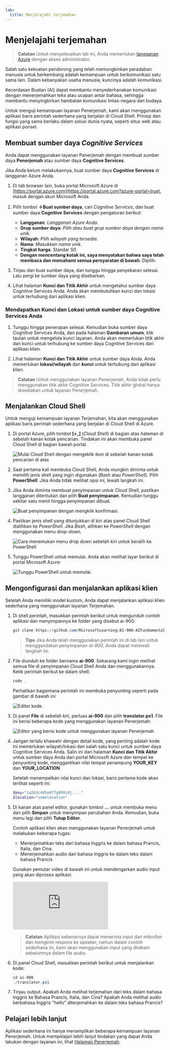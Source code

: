 ```yaml
---
lab:
  title: Menjelajahi terjemahan
---
```


# <a name="explore-translation"></a>Menjelajahi terjemahan

> **Catatan** Untuk menyelesaikan lab ini, Anda memerlukan [langganan Azure](https://azure.microsoft.com/free?azure-portal=true) dengan akses administrator.

Salah satu kekuatan pendorong yang telah memungkinkan peradaban manusia untuk berkembang adalah kemampuan untuk berkomunikasi satu sama lain. Dalam kebanyakan usaha manusia, kuncinya adalah komunikasi.

Kecerdasan Buatan (AI) dapat membantu menyederhanakan komunikasi dengan menerjemahkan teks atau ucapan antar bahasa, sehingga membantu menyingkirkan hambatan komunikasi lintas-negara dan budaya.

Untuk menguji kemampuan layanan Penerjemah, kami akan menggunakan aplikasi baris perintah sederhana yang berjalan di Cloud Shell. Prinsip dan fungsi yang sama berlaku dalam solusi dunia nyata, seperti situs web atau aplikasi ponsel.

## <a name="create-a-cognitive-services-resource"></a>Membuat sumber daya *Cognitive Services*

Anda dapat menggunakan layanan Penerjemah dengan membuat sumber daya **Penerjemah** atau sumber daya **Cognitive Services**.

Jika Anda belum melakukannya, buat sumber daya **Cognitive Services** di langganan Azure Anda.

1. Di tab browser lain, buka portal Microsoft Azure di [https://portal.azure.com](https://portal.azure.com?azure-portal=true), masuk dengan akun Microsoft Anda.

1. Pilih tombol **&#65291;Buat sumber daya**, cari *Cognitive Services*, dan buat sumber daya **Cognitive Services** dengan pengaturan berikut:
    - **Langganan**: *Langganan Azure Anda*.
    - **Grup sumber daya**: *Pilih atau buat grup sumber daya dengan nama unik*.
    - **Wilayah**: *Pilih wilayah yang tersedia*.
    - **Nama**: *Masukkan nama unik*.
    - **Tingkat harga**: Standar S0
    - **Dengan mencentang kotak ini, saya menyatakan bahwa saya telah membaca dan memahami semua persyaratan di bawah**: Dipilih.

1. Tinjau dan buat sumber daya, dan tunggu hingga penyebaran selesai. Lalu pergi ke sumber daya yang disebarkan.

1. Lihat halaman **Kunci dan Titik Akhir** untuk mengetahui sumber daya Cognitive Services Anda. Anda akan membutuhkan kunci dan lokasi untuk terhubung dari aplikasi klien.

### <a name="get-the-key-and-location-for-your-cognitive-services-resource"></a>Mendapatkan Kunci dan Lokasi untuk sumber daya Cognitive Services Anda

1. Tunggu hingga penerapan selesai. Kemudian buka sumber daya Cognitive Services Anda, dan pada halaman **Gambaran umum**, klik tautan untuk mengelola kunci layanan. Anda akan memerlukan titik akhir dan kunci untuk terhubung ke sumber daya Cognitive Services dari aplikasi klien.

1. Lihat halaman **Kunci dan Titik Akhir** untuk sumber daya Anda. Anda memerlukan **lokasi/wilayah** dan **kunci** untuk terhubung dari aplikasi klien.

> **Catatan** Untuk menggunakan layanan Penerjemah, Anda tidak perlu menggunakan titik akhir Cognitive Services. Titik akhir global hanya disediakan untuk layanan Penerjemah. 

## <a name="run-cloud-shell"></a>Menjalankan Cloud Shell

Untuk menguji kemampuan layanan Terjemahan, kita akan menggunakan aplikasi baris perintah sederhana yang berjalan di Cloud Shell di Azure. 

1. Di portal Azure, pilih tombol **[>_]** (*Cloud Shell*) di bagian atas halaman di sebelah kanan kotak pencarian. Tindakan ini akan membuka panel Cloud Shell di bagian bawah portal.

    ![Mulai Cloud Shell dengan mengeklik ikon di sebelah kanan kotak pencarian di atas](media/translate-text-and-speech/powershell-portal-guide-1.png)

1. Saat pertama kali membuka Cloud Shell, Anda mungkin diminta untuk memilih jenis shell yang ingin digunakan (*Bash* atau *PowerShell*). Pilih **PowerShell**. Jika Anda tidak melihat opsi ini, lewati langkah ini.  

1. Jika Anda diminta membuat penyimpanan untuk Cloud Shell, pastikan langganan ditentukan dan pilih **Buat penyimpanan**. Kemudian tunggu sekitar satu menit hingga penyimpanan dibuat.

    ![Buat penyimpanan dengan mengklik konfirmasi.](media/translate-text-and-speech/powershell-portal-guide-2.png)

1. Pastikan jenis shell yang ditunjukkan di kiri atas panel Cloud Shell dialihkan ke *PowerShell*. Jika *Bash*, alihkan ke *PowerShell* dengan menggunakan menu drop-down. 

    ![Cara menemukan menu drop down sebelah kiri untuk beralih ke PowerShell](media/translate-text-and-speech/powershell-portal-guide-3.png) 

1. Tunggu PowerShell untuk memulai. Anda akan melihat layar berikut di portal Microsoft Azure:  

    ![Tunggu PowerShell untuk memulai.](media/translate-text-and-speech/powershell-prompt.png)

## <a name="configure-and-run-a-client-application"></a>Mengonfigurasi dan menjalankan aplikasi klien

Setelah Anda memiliki model kustom, Anda dapat menjalankan aplikasi klien sederhana yang menggunakan layanan Terjemahan.

1. Di shell perintah, masukkan perintah berikut untuk mengunduh contoh aplikasi dan menyimpannya ke folder yang disebut ai-900.

    ```PowerShell
    git clone https://github.com/MicrosoftLearning/AI-900-AIFundamentals ai-900
    ```

    >**Tips** Jika Anda telah menggunakan perintah ini di lab lain untuk menggandakan penyimpanan *ai-900*, Anda dapat melewati langkah ini.

1. File diunduh ke folder bernama **ai-900**. Sekarang kami ingin melihat semua file di penyimpanan Cloud Shell Anda dan menggunakannya. Ketik perintah berikut ke dalam shell: 

     ```PowerShell
    code .
    ```

    Perhatikan bagaimana perintah ini membuka penyunting seperti pada gambar di bawah ini: 

    ![Editor kode.](media/translate-text-and-speech/powershell-portal-guide-4.png)

1. Di panel **File** di sebelah kiri, perluas **ai-900** dan pilih **translator.ps1**. File ini berisi beberapa kode yang menggunakan layanan Penerjemah:

    ![Editor yang berisi kode untuk menggunakan layanan Penerjemah](media/translate-text-and-speech/translate-code.png)

1. Jangan terlalu khawatir dengan detail kode, yang penting adalah kode ini memerlukan wilayah/lokasi dan salah satu kunci untuk sumber daya Cognitive Services Anda. Salin ini dari halaman **Kunci dan Titik Akhir** untuk sumber daya Anda dari portal Microsoft Azure dan tempel ke penyunting kode, menggantikan nilai tempat penampung **YOUR_KEY** dan **YOUR_LOCATION**.

    Setelah menempelkan nilai kunci dan lokasi, baris pertama kode akan terlihat seperti ini:

    ```PowerShell
    $key="1a2b3c4d5e6f7g8h9i0j...."
    $location="somelocation"
    ```

1. Di kanan atas panel editor, gunakan tombol **...** untuk membuka menu dan pilih **Simpan** untuk menyimpan perubahan Anda. Kemudian, buka menu lagi dan pilih **Tutup Editor**.

    Contoh aplikasi klien akan menggunakan layanan Penerjemah untuk melakukan beberapa tugas:
    - Menerjemahkan teks dari bahasa Inggris ke dalam bahasa Prancis, Italia, dan Cina.
    - Menerjemahkan audio dari bahasa Inggris ke dalam teks dalam bahasa Prancis

    Gunakan pemutar video di bawah ini untuk mendengarkan audio input yang akan diproses aplikasi:

    <div class="embeddedvideo"><iframe src="https://www.microsoft.com/videoplayer/embed/RWORN0" frameborder="0" allowfullscreen="true" data-linktype="external"></iframe></div>


    > **Catatan** Aplikasi sebenarnya dapat menerima input dari mikrofon dan mengirim respons ke speaker, namun dalam contoh sederhana ini, kami akan menggunakan input yang direkam sebelumnya dalam file audio.

1. Di panel Cloud Shell, masukkan perintah berikut untuk menjalankan kode:

    ```PowerShell
    cd ai-900
    ./translator.ps1
    ```

1. Tinjau output. Apakah Anda melihat terjemahan dari teks dalam bahasa Inggris ke Bahasa Prancis, Italia, dan Cina?  Apakah Anda melihat audio berbahasa Inggris "hello" diterjemahkan ke dalam teks bahasa Prancis?

## <a name="learn-more"></a>Pelajari lebih lanjut

Aplikasi sederhana ini hanya menampilkan beberapa kemampuan layanan Penerjemah. Untuk mempelajari lebih lanjut tindakan yang dapat Anda lakukan dengan layanan ini, lihat [Halaman Penerjemah](https://docs.microsoft.com/azure/cognitive-services/translator/translator-overview).